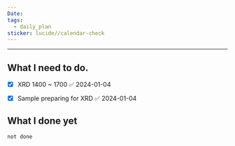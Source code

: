 ```yaml
---
Date: 
tags:
  - daily_plan
sticker: lucide//calendar-check
---
```

---
## What I need to do.

- [x] XRD 1400 ~ 1700 ✅ 2024-01-04
- [x] Sample preparing for XRD ✅ 2024-01-04



## What I done yet
```tasks
not done
```
